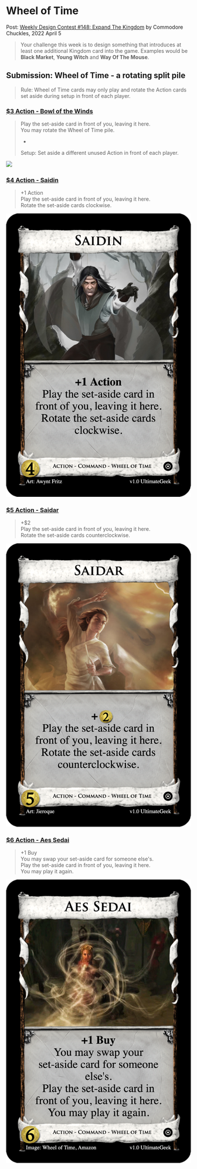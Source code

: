# Wheel of Time
Post: [Weekly Design Contest #148: Expand The Kingdom](http://forum.dominionstrategy.com/index.php?topic=21168.0)
by Commodore Chuckles, 2022 April 5

> Your challenge this week is to design something that introduces at least one additional Kingdom card into the game. Examples would be **Black Market**, **Young Witch** and **Way Of The Mouse**.

## Submission: Wheel of Time - a rotating split pile

> Rule: Wheel of Time cards may only play and rotate the Action cards <br>
> set aside during setup in front of each player.

### [$3 Action - Bowl of the Winds](https://shardofhonor.github.io/dominion-card-generator/index.html?title=Bowl%20of%20the%20Winds&description=Play%20the%20set-aside%20card%20in%20front%20of%20you%2C%20leaving%20it%20here.%0AYou%20may%20rotate%20the%20Wheel%20of%20Time%20pile.%0A-%0ASetup%3A%20Set%20aside%20a%20different%20unused%20Action%20in%20front%20of%20each%20player.%0A&type=Action%20-%20Command%20-%20Wheel%20of%20Time&credit=Art%3A%20Julie%20Bell&creator=v1.0%20UltimateGeek&price=%243&preview=&type2=&color2split=1&boldkeys=&picture-x=-0.06&picture-y=-1&picture-zoom=1&picture=https%3A%2F%2Fstatic.wikia.nocookie.net%2Fwot%2Fimages%2F7%2F7b%2FBowl_of_the_Winds.jpg&expansion=https%3A%2F%2Fcdn4.iconfinder.com%2Fdata%2Ficons%2Fionicons%2F512%2Ficon-disc-512.png&custom-icon=&color0=0&color1=0&size=0)

> Play the set-aside card in front of you, leaving it here. <br>
> You may rotate the Wheel of Time pile. <br>
> - <br>
> Setup: Set aside a different unused Action in front of each player. <br>

![](wot-bowl-of-the-windows.png)

### [$4 Action - Saidin](https://shardofhonor.github.io/dominion-card-generator/index.html?title=Saidin&description=%2B1%20Action%0APlay%20the%20set-aside%20card%20in%20front%20of%20you%2C%20leaving%20it%20here.%0ARotate%20the%20set-aside%20cards%20clockwise.%0A%0A&type=Action%20-%20Command%20-%20Wheel%20of%20Time&credit=Art%3A%20Awynt%20Fritz&creator=v1.0%20UltimateGeek&price=%244&preview=&type2=&color2split=1&boldkeys=&picture-x=-0.06&picture-y=0.35&picture-zoom=1.1&picture=https%3A%2F%2F64.media.tumblr.com%2F44e7904d15a9b6a3d4f270b176dfe560%2Ftumblr_mj21r6szIf1s58mo8o1_1280.jpg&expansion=https%3A%2F%2Fcdn4.iconfinder.com%2Fdata%2Ficons%2Fionicons%2F512%2Ficon-disc-512.png&custom-icon=&color0=0&color1=0&size=0)

> +1 Action <br>
> Play the set-aside card in front of you, leaving it here. <br>
> Rotate the set-aside cards clockwise.

![](wot-saidin.png)

### [$5 Action - Saidar](https://shardofhonor.github.io/dominion-card-generator/index.html?title=Saidar&description=%2B%242%0APlay%20the%20set-aside%20card%20in%20front%20of%20you%2C%20leaving%20it%20here.%0ARotate%20the%20set-aside%20cards%20counterclockwise.&type=Action%20-%20Command%20-%20Wheel%20of%20Time&credit=Art%3A%20Jieroque&creator=v1.0%20UltimateGeek&price=%245&preview=&type2=&color2split=1&boldkeys=&picture-x=-0.06&picture-y=-0.61&picture-zoom=1.1&picture=https%3A%2F%2Fimages-wixmp-ed30a86b8c4ca887773594c2.wixmp.com%2Ff%2Fffd42000-bbb4-4c09-a8e8-7da63805efd5%2Fd5jmbtv-256c672f-6f55-4976-b4e8-5b7484f160ff.jpg%2Fv1%2Ffill%2Fw_1024%2Ch_634%2Cq_75%2Cstrp%2Fthe_flame_of_tar_valon_by_jieroque_d5jmbtv-fullview.jpg%3Ftoken%3DeyJ0eXAiOiJKV1QiLCJhbGciOiJIUzI1NiJ9.eyJzdWIiOiJ1cm46YXBwOjdlMGQxODg5ODIyNjQzNzNhNWYwZDQxNWVhMGQyNmUwIiwiaXNzIjoidXJuOmFwcDo3ZTBkMTg4OTgyMjY0MzczYTVmMGQ0MTVlYTBkMjZlMCIsIm9iaiI6W1t7ImhlaWdodCI6Ijw9NjM0IiwicGF0aCI6IlwvZlwvZmZkNDIwMDAtYmJiNC00YzA5LWE4ZTgtN2RhNjM4MDVlZmQ1XC9kNWptYnR2LTI1NmM2NzJmLTZmNTUtNDk3Ni1iNGU4LTViNzQ4NGYxNjBmZi5qcGciLCJ3aWR0aCI6Ijw9MTAyNCJ9XV0sImF1ZCI6WyJ1cm46c2VydmljZTppbWFnZS5vcGVyYXRpb25zIl19.StKBlS1Xs6hO6FH1W23XLt33MGQfbRv-VKjD5OfaqBE&expansion=https%3A%2F%2Fcdn4.iconfinder.com%2Fdata%2Ficons%2Fionicons%2F512%2Ficon-disc-512.png&custom-icon=&color0=0&color1=0&size=0)

> +$2 <br>
> Play the set-aside card in front of you, leaving it here. <br>
> Rotate the set-aside cards counterclockwise.

![](wot-saidar.png)

### [$6 Action - Aes Sedai](https://shardofhonor.github.io/dominion-card-generator/index.html?title=Aes%20Sedai&description=%2B1%20Buy%0AYou%20may%20swap%20your%20set-aside%20card%20for%20someone%20else%27s.%0APlay%20the%20set-aside%20card%20in%20front%20of%20you%2C%20leaving%20it%20here.%0AYou%20may%20play%20it%20again.&type=Action%20-%20Command%20-%20Wheel%20of%20Time&credit=Image%3A%20Wheel%20of%20Time%2C%20Amazon&creator=v1.0%20UltimateGeek&price=%246&preview=&type2=&color2split=1&boldkeys=&picture-x=-0.06&picture-y=0.22&picture-zoom=1.3&picture=https%3A%2F%2Fi.ytimg.com%2Fvi%2Fd9aHElOTcYg%2Fmaxresdefault.jpg&expansion=https%3A%2F%2Fcdn4.iconfinder.com%2Fdata%2Ficons%2Fionicons%2F512%2Ficon-disc-512.png&custom-icon=&color0=0&color1=0&size=0)

> +1 Buy <br>
> You may swap your set-aside card for someone else's. <br>
> Play the set-aside card in front of you, leaving it here. <br>
> You may play it again.

![](wot-aes-sedai.png)
